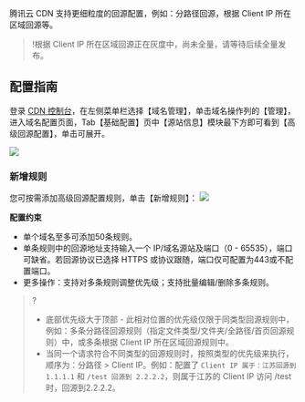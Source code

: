 

腾讯云 CDN 支持更细粒度的回源配置，例如：分路径回源，根据 Client IP 所在区域回源等。

>!根据 Client IP 所在区域回源正在灰度中，尚未全量，请等待后续全量发布。

## 配置指南

登录 [CDN 控制台](https://console.cloud.tencent.com/cdn)，在左侧菜单栏选择【域名管理】，单击域名操作列的【管理】，进入域名配置页面，Tab【基础配置】页中【源站信息】模块最下方即可看到【高级回源配置】，单击可展开。

![](https://main.qcloudimg.com/raw/56321dcc9c51a7331728b7408a20055f.png)

### 新增规则

您可按需添加高级回源配置规则，单击【新增规则】：
![](https://main.qcloudimg.com/raw/eeb8fa8e3118807609277b3dc64cfe17.png)

**配置约束**

- 单个域名至多可添加50条规则。
- 单条规则中的回源地址支持输入一个 IP/域名源站及端口（0 - 65535），端口可缺省。若回源协议已选择 HTTPS 或协议跟随，端口仅可配置为443或不配置端口。
- 更多操作：支持对多条规则调整优先级；支持批量编辑/删除多条规则。

>?
>- 底部优先级大于顶部 - 此相对位置的优先级仅限于同类型回源规则中，例如：多条分路径回源规则（指定文件类型/文件夹/全路径/首页回源规则）中，或多条根据 Client IP 所在区域回源规则中。
>- 当同一个请求符合不同类型的回源规则时，按照类型的优先级来执行，顺序为：分路径 > Client IP。例如：配置了 `Client IP 属于：江苏回源到1.1.1.1` 和 `/test 回源到 2.2.2.2`，则属于江苏的 Client IP 访问 /test 时，回源到2.2.2.2。

